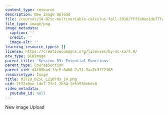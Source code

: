 ```yaml
---
content_type: resource
description: New image Upload
file: /courses/18-02sc-multivariable-calculus-fall-2010/7ff2a0ee1de77fc12b342e53938ebdc8_MIT18_02SC_L21Brds_14.png
file_type: image/png
image_metadata:
  caption: ''
  credit: ''
  image-alt: ''
learning_resource_types: []
license: https://creativecommons.org/licenses/by-nc-sa/4.0/
ocw_type: OCWImage
parent_title: 'Session 63: Potential Functions'
parent_type: CourseSection
parent_uid: d4f09bad-1bc5-04b8-2a71-9aa7c3f72168
resourcetype: Image
title: MIT18_02SC_L21Brds_14.png
uid: 7ff2a0ee-1de7-7fc1-2b34-2e53938ebdc8
video_metadata:
  youtube_id: null
---
```

New image Upload